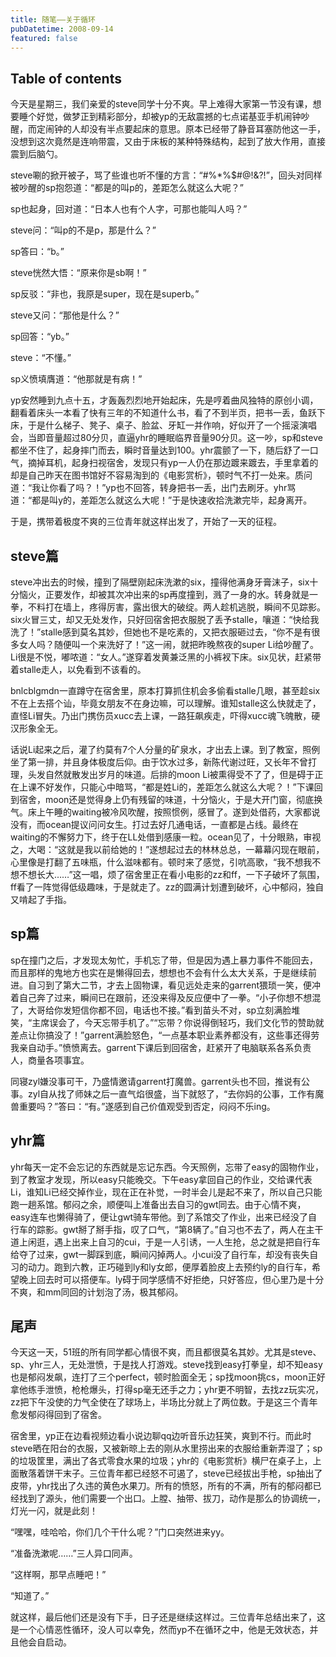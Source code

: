 ```yaml
---
title: 随笔——关于循环
pubDatetime: 2008-09-14
featured: false
---
```


## Table of contents

今天是星期三，我们亲爱的steve同学十分不爽。早上难得大家第一节没有课，想要睡个好觉，做梦正到精彩部分，却被yp的无敌震撼的七点诺基亚手机闹钟吵醒，而定闹钟的人却没有半点要起床的意思。原本已经带了静音耳塞防他这一手，没想到这次竟然是连响带震，又由于床板的某种特殊结构，起到了放大作用，直接震到后脑勺。

steve唰的掀开被子，骂了些谁也听不懂的方言：“#%\*%$#@!&?!”，回头对同样被吵醒的sp抱怨道：“都是的叫p的，差距怎么就这么大呢？”

sp也起身，回对道：“日本人也有个人字，可那也能叫人吗？”

steve问：“叫p的不是p，那是什么？”

sp答曰：“b。”

steve恍然大悟：“原来你是sb啊！”

sp反驳：“非也，我原是super，现在是superb。”

steve又问：“那他是什么？”

sp回答：“yb。”

steve：“不懂。”

sp义愤填膺道：“他那就是有病！”

yp安然睡到九点十五，才轰轰烈烈地开始起床，先是哼着曲风独特的原创小调，翻看着床头一本看了快有三年的不知道什么书，看了不到半页，把书一丢，鱼跃下床，于是什么梯子、凳子、桌子、脸盆、牙缸一并作响，好似开了一个摇滚演唱会，当即音量超过80分贝，直逼yhr的睡眠临界音量90分贝。这一吵，sp和steve都坐不住了，起身摔门而去，瞬时音量达到100。yhr震颤了一下，随后舒了一口气，摘掉耳机，起身扫视宿舍，发现只有yp一人仍在那边踱来踱去，手里拿着的却是自己昨天在图书馆好不容易淘到的《电影赏析》，顿时气不打一处来。质问道：“我让你看了吗？！”yp也不回答，转身把书一丢，出门去刷牙。yhr骂道：“都是叫y的，差距怎么就这么大呢！”于是快速收拾洗漱完毕，起身离开。

于是，携带着极度不爽的三位青年就这样出发了，开始了一天的征程。

## steve篇

steve冲出去的时候，撞到了隔壁刚起床洗漱的six，撞得他满身牙膏沫子，six十分恼火，正要发作，却被其次冲出来的sp再度撞到，溅了一身的水。转身就是一拳，不料打在墙上，疼得厉害，露出很大的破绽。两人趁机逃脱，瞬间不见踪影。six火冒三丈，却又无处发作，只好回宿舍把衣服脱了丢予stalle，嚷道：“快给我洗了！”stalle感到莫名其妙，但她也不是吃素的，又把衣服砸过去，“你不是有很多女人吗？随便叫一个来洗好了！”这一闹，就把昨晚熬夜的super Li给吵醒了。Li很是不悦，嘟哝道：“女人。”遂穿着发黄兼泛黑的小裤衩下床。six见状，赶紧带着stalle走人，以免看到不该看的。

bnlcblgmdn一直蹲守在宿舍里，原本打算抓住机会多偷看stalle几眼，甚至趁six不在上去搭个讪，毕竟女朋友不在身边嘛，可以理解。谁知stalle这么快就走了，直怪Li冒失。乃出门携伤员xucc去上课，一路狂飙疾走，吓得xucc魂飞魄散，硬汉形象全无。

话说Li起来之后，灌了约莫有7个人分量的矿泉水，才出去上课。到了教室，照例坐了第一排，并且身体极度后仰。由于饮水过多，新陈代谢过旺，又长年不曾打理，头发自然就散发出岁月的味道。后排的moon Li被熏得受不了了，但是碍于正在上课不好发作，只能心中暗骂，“都是姓Li的，差距怎么就这么大呢？！”下课回到宿舍，moon还是觉得身上仍有残留的味道，十分恼火，于是大开门窗，彻底换气。床上午睡的waiting被冷风吹醒，按照惯例，感冒了。遂到处借药，大家都说没有，而ocean提议问问女生。打过去好几通电话，一直都是占线。最终在waiting的不懈努力下，终于在LL处借到感康一粒。ocean见了，十分眼熟，审视之，大喝：“这就是我以前给她的！”遂想起过去的林林总总，一幕幕闪现在眼前，心里像是打翻了五味瓶，什么滋味都有。顿时来了感觉，引吭高歌，“我不想我不想不想长大……”这一唱，烦了宿舍里正在看小电影的zz和ff，一下子破坏了氛围，ff看了一阵觉得低级趣味，于是就走了。zz的圆满计划遭到破坏，心中郁闷，独自又啃起了手指。

## sp篇

sp在撞门之后，才发现太匆忙，手机忘了带，但是因为遇上暴力事件不能回去，而且那样的鬼地方也实在是懒得回去，想想也不会有什么太大关系，于是继续前进。自习到了第大二节，才去上固物课，看见远处走来的garrent猥琐一笑，便冲着自己奔了过来，瞬间已在跟前，还没来得及反应便中了一拳。“小子你想不想混了，大哥给你发短信你都不回，电话也不接。”看到苗头不对，sp立刻满脸堆笑，“主席误会了，今天忘带手机了。”“忘带？你说得倒轻巧，我们文化节的赞助就差点让你搞没了！”garrent满脸怒色，“一点基本职业素养都没有，这些事还得劳我亲自动手。”愤愤离去。garrent下课后到回宿舍，赶紧开了电脑联系各系负责人，商量各项事宜。

同寝zyl嫌没事可干，乃盛情邀请garrent打魔兽。garrent头也不回，推说有公事。zyl自从找了师妹之后一直气焰很盛，当下就怒了，“去你妈的公事，工作有魔兽重要吗？”答曰：“有。”遂感到自己价值观受到否定，闷闷不乐ing。

## yhr篇

yhr每天一定不会忘记的东西就是忘记东西。今天照例，忘带了easy的固物作业，到了教室才发现，所以easy只能晚交。下午easy拿回自己的作业，交给课代表Li，谁知Li已经交掉作业，现在正在补觉，一时半会儿是起不来了，所以自己只能跑一趟系馆。郁闷之余，顺便叫上准备出去自习的gwt同去。由于心情不爽，easy连车也懒得骑了，便让gwt骑车带他。到了系馆交了作业，出来已经没了自行车的踪影。gwt掰了掰手指，叹了口气，“第8辆了。”自习也不去了，两人在主干道上闲逛，遇上出来上自习的cui，于是一人引诱，一人生抢，总之就是把自行车给夺了过来，gwt一脚踩到底，瞬间闪掉两人。小cui没了自行车，却没有丧失自习的动力。跑到六教，正巧碰到ly和ly女郎，便厚着脸皮上去预约ly的自行车，希望晚上回去时可以搭便车。ly碍于同学感情不好拒绝，只好答应，但心里乃是十分不爽，和mm同回的计划泡了汤，极其郁闷。

## 尾声

今天这一天，51班的所有同学都心情很不爽，而且都很莫名其妙。尤其是steve、sp、yhr三人，无处泄愤，于是找人打游戏。steve找到easy打拳皇，却不知easy也是郁闷发飙，连打了三个perfect，顿时脸面全无；sp找moon挑cs，moon正好拿他练手泄愤，枪枪爆头，打得sp毫无还手之力；yhr更不明智，去找zz玩实况，zz把下午没使的力气全使在了球场上，半场比分就上了两位数。于是这三个青年愈发郁闷得回到了宿舍。

宿舍里，yp正在边看视频边看小说边聊qq边听音乐边狂笑，爽到不行。而此时steve晒在阳台的衣服，又被新晾上去的刚从水里捞出来的衣服给重新弄湿了；sp的垃圾筐里，满出了各式零食水果的垃圾；yhr的《电影赏析》横尸在桌子上，上面散落着饼干末子。三位青年都已经怒不可遏了，steve已经拔出手枪，sp抽出了皮带，yhr找出了久违的黄色水果刀。所有的愤怒，所有的不满，所有的郁闷都已经找到了源头，他们需要一个出口。上膛、抽带、拔刀，动作是那么的协调统一，灯光一闪，就是此刻！

“嘿嘿，哇哈哈，你们几个干什么呢？”门口突然进来yy。

“准备洗漱呢……”三人异口同声。

“这样啊，那早点睡吧！”

“知道了。”

就这样，最后他们还是没有下手，日子还是继续这样过。三位青年总结出来了，这是一个心情恶性循环，没人可以幸免，然而yp不在循环之中，他是无效状态，并且他会自启动。
